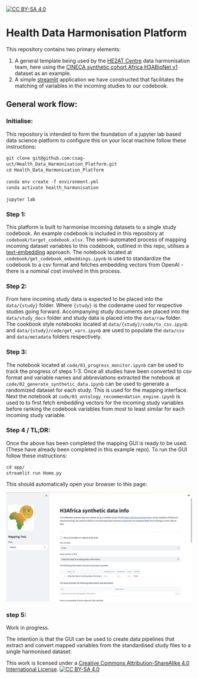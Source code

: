 [![CC BY-SA 4.0][cc-by-sa-shield]][cc-by-sa]

# Health Data Harmonisation Platform

This repository contains two primary elements:
1) A general template being used by the [HE2AT Centre](https://heatcenter.wrhi.ac.za) data harmonisation team, here using the [CINECA synthetic cohort Africa H3ABioNet v1](https://www.cineca-project.eu/synthetic-data/sdc-africa-h3abionet-v1) dataset as an example.
2) A simple [streamlit](https://streamlit.io) application we have constructed that facilitates the matching of variables in the incoming studies to our codebook.

## General work flow:

### Initialise:

This repository is intended to form the foundation of a jupyter lab based data science platform to configure this on your local machine follow these instructions:

```console
git clone git@github.com:csag-uct/Health_Data_Harmonisation_Platform.git
cd Health_Data_Harmonisation_Platform

conda env create -f environment.yml
conda activate health_harmonisation

jupyter lab
```

### Step 1: 

This platform is built to harmonise incoming datasets to a single study codebook. An example codebook is included in this repository at `codebook/target_codebook.xlsx`. The semi-automated process of mapping incoming dataset variables to this codebook, outlined in this repo, utilises a [text-embedding](https://platform.openai.com/docs/guides/embeddings/what-are-embeddings) approach. The notebook located at `codebook/get_codebook_embeddings.ipynb` is used to standardize the codebook to a csv format and fetches embedding vectors from OpenAI - there is a nominal cost involved in this process. 


### Step 2: 

From here incoming study data is expected to be placed into the `data/{study}` folder. Where `{study}` is the codename used for respective studies going forward. Accompanying study documents are placed into the `data/study_docs` folder and study data is placed into the `data/raw` folder. The cookbook style notebooks located at `data/{study}/code/to_csv.ipynb` and  `data/{study}/code/get_vars.ipynb` are used to populate the `data/csv` and `data/metadata` folders respectively. 

### Step 3: 

The notebook located at `code/01_progress_monitor.ipynb` can be used to track the progress of steps 1-3. Once all studies have been converted to csv format and variable names and abbreviations extracted the notebook at `code/02_generate_synthetic_data.ipynb` can be used to generate a randomized dataset for each study. This is used for the mapping interface. Next the notebook at `code/03_ontology_recommendation_engine.ipynb` is used to to first fetch embedding vectors for the incoming study variables before ranking the codebook variables from most to least similar for each incoming study variable. 

### Step 4 / TL;DR:

Once the above has been completed the mapping GUI is ready to be used. (These have already been completed in this example repo). To run the GUI follow these instructions:

```console
cd app/
streamlit run Home.py
```

This should automatically open your browser to this page:

![GUI screenshot](GUI.png)

### step 5:
Work in progress. 

The intention is that the GUI can be used to create data pipelines that extract and convert mapped variables from the standardised study files to a single harmonised dataset. 


This work is licensed under a
[Creative Commons Attribution-ShareAlike 4.0 International License][cc-by-sa].  [![CC BY-SA 4.0][cc-by-sa-image]][cc-by-sa]

[cc-by-sa]: http://creativecommons.org/licenses/by-sa/4.0/
[cc-by-sa-image]: https://licensebuttons.net/l/by-sa/4.0/88x31.png
[cc-by-sa-shield]: https://img.shields.io/badge/License-CC%20BY--SA%204.0-lightgrey.svg

